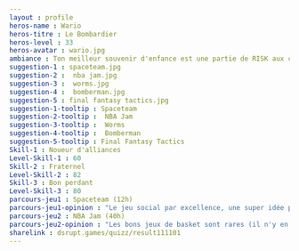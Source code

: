 ```yaml
---
layout : profile
heros-name : Wario
heros-titre : Le Bombardier
heros-level : 33
heros-avatar : wario.jpg
ambiance : Ton meilleur souvenir d'enfance est une partie de RISK aux chandelles lors d'une coupure d'éléctricité. Avec les portables tu ne sais pas si une telle scène pourrait avoir lieu aujourd'hui.
suggestion-1 : spaceteam.jpg
suggestion-2 :  nba jam.jpg
suggestion-3 :  worms.jpg
suggestion-4 :  bomberman.jpg
suggestion-5 : final fantasy tactics.jpg
suggestion-1-tooltip : Spaceteam
suggestion-2-tooltip :  NBA Jam
suggestion-3-tooltip :  Worms
suggestion-4-tooltip :  Bomberman
suggestion-5-tooltip : Final Fantasy Tactics
Skill-1 : Noueur d'alliances
Level-Skill-1 : 60
Skill-2 : Fraternel
Level-Skill-2 : 82
Skill-3 : Bon perdant
Level-Skill-3 : 80
parcours-jeu1 : Spaceteam (12h)
parcours-jeu1-opinion : "Le jeu social par excellence, une super idée pour travailler l'esprit d'équipe et raviver (ou détruire !) les amitiés. Vivement la même chose en VR."
parcours-jeu2 : NBA Jam (40h)
parcours-jeu2-opinion : "Les bons jeux de basket sont rares (il n'y en a que pour le foot…) mais celui là est excellent, avec une jouabilité simple et efficace et une esthétique fun. J'y ai joué sur la SNES mini et c'est parfait pour partir au ski avec des amis"
sharelink : dsrupt.games/quizz/result111101
---
```

